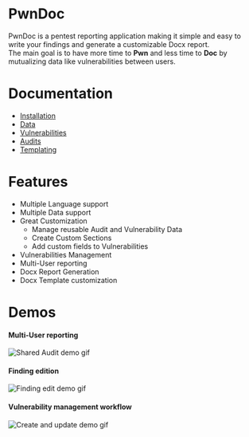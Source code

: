 # PwnDoc

PwnDoc is a pentest reporting application making it simple and easy to write your findings and generate a customizable Docx report.  
The main goal is to have more time to **Pwn** and less time to **Doc** by mutualizing data like vulnerabilities between users.

# Documentation
- [Installation](https://pwndoc.github.io/pwndoc/#/installation)
- [Data](https://pwndoc.github.io/pwndoc/#/data)
- [Vulnerabilities](https://pwndoc.github.io/pwndoc/#/vulnerabilities)
- [Audits](https://pwndoc.github.io/pwndoc/#/audits)
- [Templating](https://pwndoc.github.io/pwndoc/#/docxtemplate)


# Features

- Multiple Language support
- Multiple Data support
- Great Customization
  - Manage reusable Audit and Vulnerability Data
  - Create Custom Sections
  - Add custom fields to Vulnerabilities
- Vulnerabilities Management
- Multi-User reporting
- Docx Report Generation
- Docx Template customization

# Demos

#### Multi-User reporting
![Shared Audit demo gif](https://raw.githubusercontent.com/pwndoc/pwndoc/master/demos/shared_audit_demo.gif)

#### Finding edition
![Finding edit demo gif](https://raw.githubusercontent.com/pwndoc/pwndoc/master/demos/audit_finding_demo.gif)

#### Vulnerability management workflow
![Create and update demo gif](https://raw.githubusercontent.com/pwndoc/pwndoc/master/demos/create_and_update_finding.gif)